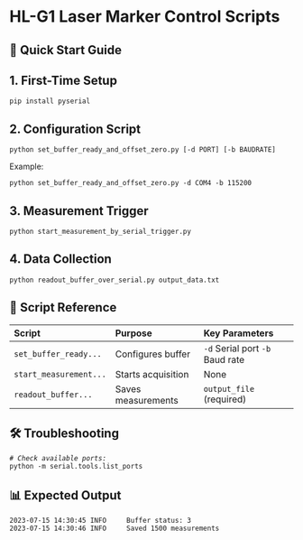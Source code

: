 

# HL-G1 Laser Marker Control Scripts

## 🚀 Quick Start Guide

## 1\. First-Time Setup

`pip install pyserial`

## 2\. Configuration Script

`python set_buffer_ready_and_offset_zero.py [-d PORT] [-b BAUDRATE]`

Example:

`python set_buffer_ready_and_offset_zero.py -d COM4 -b 115200`

## 3\. Measurement Trigger

`python start_measurement_by_serial_trigger.py`

## 4\. Data Collection

`python readout_buffer_over_serial.py output_data.txt`

## 🔧 Script Reference

| Script | Purpose | Key Parameters |
| :---- | :---- | :---- |
| `set_buffer_ready...` | Configures buffer | `-d` Serial port `-b` Baud rate |
| `start_measurement...` | Starts acquisition | None |
| `readout_buffer...` | Saves measurements | `output_file` (required) |

## 🛠️ Troubleshooting

*`# Check available ports:`*  
`python -m serial.tools.list_ports`

## 📊 Expected Output

`2023-07-15 14:30:45 INFO     Buffer status: 3`  
`2023-07-15 14:30:46 INFO     Saved 1500 measurements`

